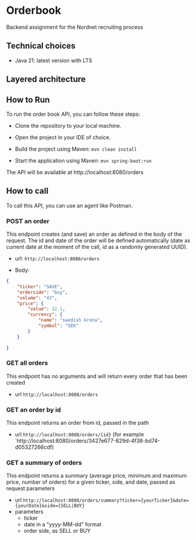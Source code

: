 # Orderbook

Backend assignment for the Nordnet recruiting process

## Technical choices

- Java 21: latest version with LTS

## Layered architecture


## How to Run

To run the order book API, you can follow these steps:

- Clone the repository to your local machine.

- Open the project in your IDE of choice.

- Build the project using Maven: `mvn clean install`

- Start the application using Maven: `mvn spring-boot:run`

The API will be available at http://localhost:8080/orders

## How to call

To call this API, you can use an agent like Postman.

### POST an order

This endpoint creates (and save) an order as defined in the body of the request. The id and date 
of the order will be defined automatically (date as current date at the moment of the call, id 
as a randomly generated UUID).

- url: `http://localhost:8080/orders` 

- Body:
```json
{
    "ticker": "SAVE",
    "orderside": "buy",
    "volume": "43",
    "price": {
        "value": 32.1,
        "currency": {
            "name": "swedish krona",
            "symbol": "SEK"
        }
    }

}
```

### GET all orders

This endpoint has no arguments and will return every order that has been created

- url `http://localhost:8080/orders`

### GET an order by id

This endpoint returns an order from id, passed in the path

- url `http://localhost:8080/orders/{id}`
  (for example `http://localhost:8080/orders/3427e677-829d-4f38-bd74-d05327266cdf)

### GET a summary of orders

This endpoint returns a summary (average price, minimum and maximum price, number of orders) for 
a given ticker, side, and date, passed as request parameters

- url `http://localhost:8080/orders/summary?ticker={yourTicker}&date={yourDate}&side={SELL|BUY}`
- parameters
  - ticker
  - date in a "yyyy-MM-dd" format
  - order side, as SELL or BUY